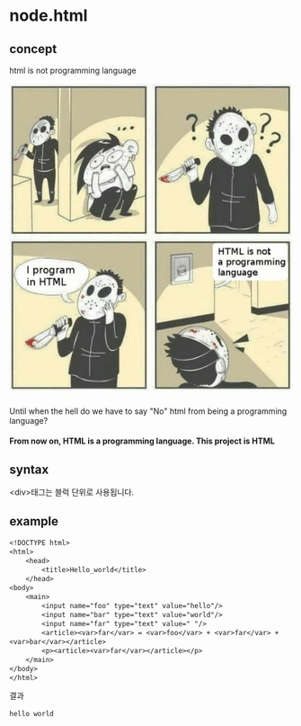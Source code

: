 # node.html

## concept
html is not programming language

![html-is-not-programming-language](assets/img/html-is-not-programming-language.jpg "html is not programming language")

Until when the hell do we have to say "No" html from being a programming language?

#### From now on, HTML is a programming language. This project is HTML

## syntax
&lt;div&gt;태그는 블럭 단위로 사용됩니다.


## example

```
<!DOCTYPE html>
<html>
    <head>
        <title>Hello_world</title>
    </head>
<body>
    <main>
        <input name="foo" type="text" value="hello"/>
        <input name="bar" type="text" value="world"/>
        <input name="far" type="text" value=" "/>
        <article><var>far</var> = <var>foo</var> + <var>far</var> + <var>bar</var></article>
        <p><article><var>far</var></article></p>
    </main>
</body>
</html>
```

결과
```
hello world
```
